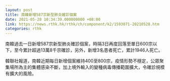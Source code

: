 ```yaml
---
layout: post
title: 南韓新增587宗新型肺炎確診個案
date: 2021-05-28 10:34:39.000000000 +08:00
link: https://news.rthk.hk/rthk/ch/component/k2/1593071-20210528.htm
categories: rthk
---
```


南韓過去一日新增587宗新型肺炎確診個案，時隔3日再度回落至單日600宗以下，至今累計超過13萬8千宗確診，另外，新增3名患者死亡，累計1946人死亡。

韓聯社報道，南韓近期每日新增個案維持400至800宗，疫情形勢不穩定，公眾聚集場所為主的集體感染不斷，加上境外輸入的變種病毒傳播範圍擴大，令確診規模有擴大的風險。
